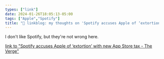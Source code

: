 ```yaml
---
types: ["link"]
date: 2024-01-26T18:05:13-05:00
tags: ["Apple","Spotify"]
title: "🔗 linkblog: my thoughts on 'Spotify accuses Apple of ‘extortion’ with new App Store tax - The Verge'"
---
```

I don't like Spotify, but they're not wrong here.

[link to "Spotify accuses Apple of ‘extortion’ with new App Store tax - The Verge"](https://www.theverge.com/2024/1/26/24052162/spotify-apple-app-store-tax-eu-dma)
